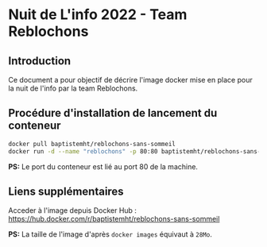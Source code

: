 # Nuit de L'info 2022 - Team Reblochons

## Introduction

Ce document a pour objectif de décrire l'image docker mise en place pour la nuit de l'info par la team Reblochons.

## Procédure d'installation de lancement du conteneur

```bash
docker pull baptistemht/reblochons-sans-sommeil
docker run -d --name "reblochons" -p 80:80 baptistemht/reblochons-sans-sommeil
```

__PS:__ Le port du conteneur est lié au port 80 de la machine.

## Liens supplémentaires

Acceder à l'image depuis Docker Hub : https://hub.docker.com/r/baptistemht/reblochons-sans-sommeil

__PS:__ La taille de l'image d'après `docker images` équivaut à `28Mo`.